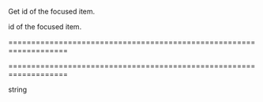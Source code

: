 <!--**
/*-------------------------------------------
    Auto-generated file. Do not modify.
-------------------------------------------

**-->
<!--d-->
Get id of the focused item.
<!--/d-->
<!--rd-->id of the focused item.<!--/rd-->
===================================================================
<!--hidden--><!--/hidden-->
===================================================================

<!--shortDescription-->

<!--/shortDescription-->

<!--returnType-->string<!--/returnType-->
<!--returnDescription-->

<!--/returnDescription-->

<!--fullDescription-->

<!--/fullDescription-->